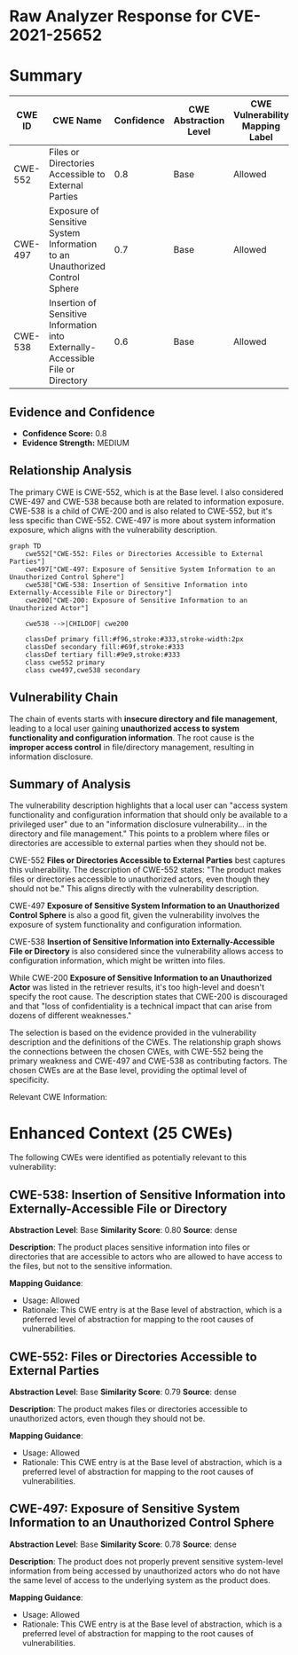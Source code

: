 # Raw Analyzer Response for CVE-2021-25652

# Summary
| CWE ID | CWE Name | Confidence | CWE Abstraction Level | CWE Vulnerability Mapping Label | CWE-Vulnerability Mapping Notes |
|---|---|---|---|---|---|
| CWE-552 | Files or Directories Accessible to External Parties | 0.8 | Base | Allowed | Primary CWE |
| CWE-497 | Exposure of Sensitive System Information to an Unauthorized Control Sphere | 0.7 | Base | Allowed | Secondary Candidate |
| CWE-538 | Insertion of Sensitive Information into Externally-Accessible File or Directory | 0.6 | Base | Allowed | Secondary Candidate |

## Evidence and Confidence

*   **Confidence Score:** 0.8
*   **Evidence Strength:** MEDIUM

## Relationship Analysis
The primary CWE is CWE-552, which is at the Base level. I also considered CWE-497 and CWE-538 because both are related to information exposure. CWE-538 is a child of CWE-200 and is also related to CWE-552, but it's less specific than CWE-552. CWE-497 is more about system information exposure, which aligns with the vulnerability description.

```mermaid
graph TD
    cwe552["CWE-552: Files or Directories Accessible to External Parties"]
    cwe497["CWE-497: Exposure of Sensitive System Information to an Unauthorized Control Sphere"]
    cwe538["CWE-538: Insertion of Sensitive Information into Externally-Accessible File or Directory"]
    cwe200["CWE-200: Exposure of Sensitive Information to an Unauthorized Actor"]
    
    cwe538 -->|CHILDOF| cwe200
    
    classDef primary fill:#f96,stroke:#333,stroke-width:2px
    classDef secondary fill:#69f,stroke:#333
    classDef tertiary fill:#9e9,stroke:#333
    class cwe552 primary
    class cwe497,cwe538 secondary
```

## Vulnerability Chain
The chain of events starts with **insecure directory and file management**, leading to a local user gaining **unauthorized access to system functionality and configuration information**. The root cause is the **improper access control** in file/directory management, resulting in information disclosure.

## Summary of Analysis
The vulnerability description highlights that a local user can "access system functionality and configuration information that should only be available to a privileged user" due to an "information disclosure vulnerability... in the directory and file management." This points to a problem where files or directories are accessible to external parties when they should not be.

CWE-552 **Files or Directories Accessible to External Parties** best captures this vulnerability. The description of CWE-552 states: "The product makes files or directories accessible to unauthorized actors, even though they should not be." This aligns directly with the vulnerability description.

CWE-497 **Exposure of Sensitive System Information to an Unauthorized Control Sphere** is also a good fit, given the vulnerability involves the exposure of system functionality and configuration information.

CWE-538 **Insertion of Sensitive Information into Externally-Accessible File or Directory** is also considered since the vulnerability allows access to configuration information, which might be written into files.

While CWE-200 **Exposure of Sensitive Information to an Unauthorized Actor** was listed in the retriever results, it's too high-level and doesn't specify the root cause. The description states that CWE-200 is discouraged and that "loss of confidentiality is a technical impact that can arise from dozens of different weaknesses."

The selection is based on the evidence provided in the vulnerability description and the definitions of the CWEs. The relationship graph shows the connections between the chosen CWEs, with CWE-552 being the primary weakness and CWE-497 and CWE-538 as contributing factors. The chosen CWEs are at the Base level, providing the optimal level of specificity.

Relevant CWE Information:

# Enhanced Context (25 CWEs)
The following CWEs were identified as potentially relevant to this vulnerability:

## CWE-538: Insertion of Sensitive Information into Externally-Accessible File or Directory
**Abstraction Level**: Base
**Similarity Score**: 0.80
**Source**: dense

**Description**:
The product places sensitive information into files or directories that are accessible to actors who are allowed to have access to the files, but not to the sensitive information.

**Mapping Guidance**:
- Usage: Allowed
- Rationale: This CWE entry is at the Base level of abstraction, which is a preferred level of abstraction for mapping to the root causes of vulnerabilities.

## CWE-552: Files or Directories Accessible to External Parties
**Abstraction Level**: Base
**Similarity Score**: 0.79
**Source**: dense

**Description**:
The product makes files or directories accessible to unauthorized actors, even though they should not be.

**Mapping Guidance**:
- Usage: Allowed
- Rationale: This CWE entry is at the Base level of abstraction, which is a preferred level of abstraction for mapping to the root causes of vulnerabilities.

## CWE-497: Exposure of Sensitive System Information to an Unauthorized Control Sphere
**Abstraction Level**: Base
**Similarity Score**: 0.78
**Source**: dense

**Description**:
The product does not properly prevent sensitive system-level information from being accessed by unauthorized actors who do not have the same level of access to the underlying system as the product does.

**Mapping Guidance**:
- Usage: Allowed
- Rationale: This CWE entry is at the Base level of abstraction, which is a preferred level of abstraction for mapping to the root causes of vulnerabilities.